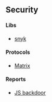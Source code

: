 ## Security

#### Libs
- [snyk](https://snyk.io/)

#### Protocols
- [Matrix](https://matrix.org/)

#### Reports
- [JS backdoor](https://certitude.consulting/blog/en/invisible-backdoor/)